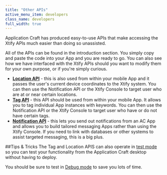 ```yaml
---
title: "Other APIs"
active_menu_item: developers
class_name: developers
full_width: true
---
```


Application Craft has produced easy-to-use APIs that make accessing the Xtify APIs much easier than doing so unassisted.

All of the APIs can be found in the introduction section. You simply copy and paste the code into your App and you are ready to go. You can also see how we have interfaced with the Xtify APIs should you want to modify them for your own purpose, or if you're simply curious.

- [**Location API**](/developers/documentation/ac-mobile-build-phonegap/ac-mobile-build/ac-build-plugins/xtify-push-notifications/apis/xtify-location-api/) - this is also used from within your mobile App and it passes the user's current device coordinates to the Xtify system. You can then use the Notification API or the Xtify Console to target user who are at or near certain locations.
- [**Tag API**](/developers/documentation/ac-mobile-build-phonegap/ac-mobile-build/ac-build-plugins/xtify-push-notifications/apis/xtify-tag-api/) - this API should be used from within your mobile App. It allows you to tag individual App instances with keywords. You can then use the Notification API or the Xtify Console to target user who have or do not have certain tags.
- [**Notification API**](/developers/documentation/ac-mobile-build-phonegap/ac-mobile-build/ac-build-plugins/xtify-push-notifications/apis/xtify-notification-api/) - this lets you send out notifications from an AC App and allows you to build tailored messaging Apps rather than using the Xtify Console. If you need to link with databases or other systems to assist targeted messaging, this is a big plus.

##Tips & Tricks
The Tag and Location APIS can also operate in [test mode](/developers/documentation/ac-mobile-build-phonegap/ac-mobile-build/ac-build-plugins/xtify-push-notifications/your-app/xtify-app-testing/) so you can test your functionality from the Application Craft desktop without having to deploy.

You should be sure to test in [Debug mode](/developers/documentation/ac-mobile-build-phonegap/apps-developed-with-application-craft/acmb-debugging/) to save you lots of time.

